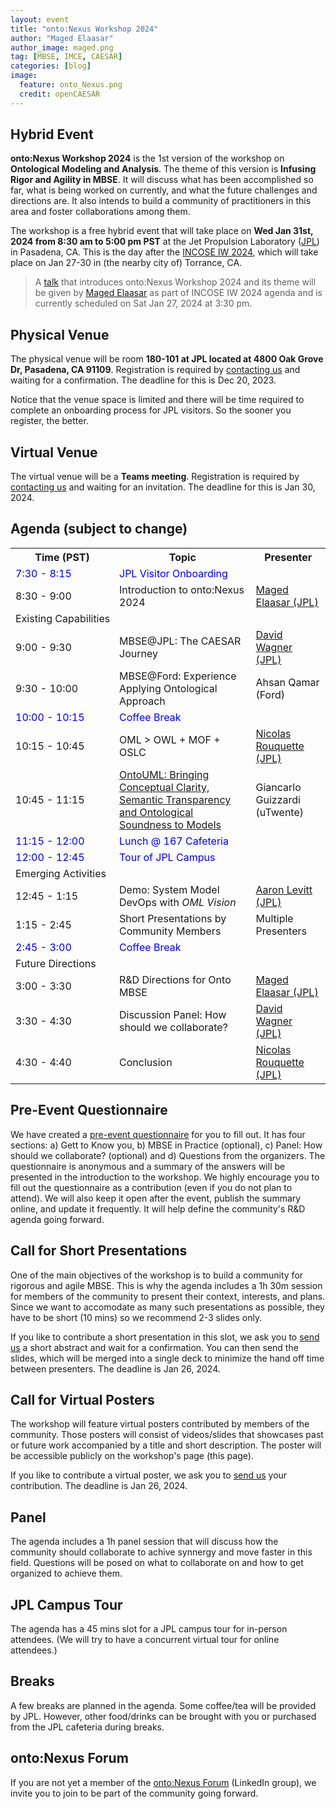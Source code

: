 ```yaml
---
layout: event
title: "onto:Nexus Workshop 2024"
author: "Maged Elaasar"
author_image: maged.png
tag: [MBSE, IMCE, CAESAR]
categories: [blog]
image:
  feature: onto_Nexus.png
  credit: openCAESAR
---
```


## Hybrid Event

<b>onto:Nexus Workshop 2024</b> is the 1st version of the workshop on <b>Ontological Modeling and Analysis</b>. The theme of this version is <b>Infusing Rigor and Agility in MBSE</b>. It will discuss what has been accomplished so far, what is being worked on currently, and what the future challenges and directions are. It also intends to build a community of practitioners in this area and foster collaborations among them.

The workshop is a free hybrid event that will take place on <b>Wed Jan 31st, 2024 from 8:30 am to 5:00 pm PST</b> at the Jet Propulsion Laboratory ([JPL](https://www.jpl.nasa.gov/)) in Pasadena, CA. This is the day after the [INCOSE IW 2024](https://www.incose.org/IW2024), which will take place on Jan 27-30 in (the nearby city of) Torrance, CA.

> A [talk](https://event.conflr.com/IW2024/sessiondetail_404272) that introduces onto:Nexus Workshop 2024 and its theme will be given by [Maged Elaasar](mailto:elaasar@jpl.nasa.gov) as part of INCOSE IW 2024 agenda and is currently scheduled on Sat Jan 27, 2024 at 3:30 pm.

## Physical Venue

The physical venue will be room <b>180-101 at JPL located at 4800 Oak Grove Dr, Pasadena, CA 91109</b>. Registration is required by [contacting us](mailto:elaasar@jpl.nasa.gov) and waiting for a confirmation. The deadline for this is Dec 20, 2023. 

Notice that the venue space is limited and there will be time required to complete an onboarding process for JPL visitors. So the sooner you register, the better.

## Virtual Venue

The virtual venue will be a <b>Teams meeting</b>. Registration is required by [contacting us](mailto:elaasar@jpl.nasa.gov) and waiting for an invitation. The deadline for this is Jan 30, 2024.

## Agenda (subject to change)

<table>
  <tr>
    <th width="150px">Time (PST)</th>
    <th>Topic</th>
    <th>Presenter</th>
  </tr>
  <tr style="color: blue;">
    <td>7:30 - 8:15</td>
    <td colspan="2">JPL Visitor Onboarding</td>
  </tr>
  <tr>
    <td>8:30 - 9:00</td>
    <td>Introduction to onto:Nexus 2024</td>
    <td><a href="/contributors/Maged%20Elaasar.md">Maged Elaasar (JPL)</a></td>
  </tr>
  <tr>
    <td colspan="3">Existing Capabilities</td>
  </tr>
  <tr>
    <td>9:00 - 9:30</td>
    <td>MBSE@JPL: The CAESAR Journey</td>
    <td><a href="/contributors/David%20Wagner.md">David Wagner (JPL)</a></td>
  </tr>
  <tr>
    <td>9:30 - 10:00</td>
    <td>MBSE@Ford: Experience Applying Ontological Approach</td>
    <td>Ahsan Qamar (Ford)</td>
  </tr>
  <tr style="color: blue;">
    <td>10:00 - 10:15</td>
    <td colspan="2">Coffee Break</td>
  </tr>
  <tr>
    <td>10:15 - 10:45</td>
    <td>OML > OWL + MOF + OSLC</td>
    <td><a href="/contributors/Nicolas%20Rouquette.md">Nicolas Rouquette (JPL)</a></td>
  </tr>
  <tr>
    <td>10:45 - 11:15</td>
    <td><a href="/events/onto-Nexus-Workshop-2024/Talk-05.md">OntoUML: Bringing Conceptual Clarity, Semantic Transparency and Ontological Soundness to Models</a></td>
    <td>Giancarlo Guizzardi (uTwente)</td>
  </tr>
  <tr style="color: blue;">
    <td>11:15 - 12:00</td>
    <td colspan="2">Lunch @ 167 Cafeteria</td>
  </tr>
  <tr style="color: blue;">
    <td>12:00 - 12:45</td>
    <td colspan="2">Tour of JPL Campus</td>
  </tr>
  <tr>
    <td colspan="3">Emerging Activities</td>
  </tr>
  <tr>
    <td>12:45 - 1:15</td>
    <td>Demo: System Model DevOps with <i>OML Vision</i></td>
    <td><a href="/contributors/Aaron%20Levitt.md">Aaron Levitt (JPL)</a></td>
  </tr>
  <tr>
    <td>1:15 - 2:45</td>
    <td>Short Presentations by Community Members</td>
    <td>Multiple Presenters</td>
  </tr>
  <tr style="color: blue;">
    <td>2:45 - 3:00</td>
    <td colspan="2">Coffee Break</td>
  </tr>
  <tr>
    <td colspan="3">Future Directions</td>
  </tr>
  <tr>
    <td>3:00 - 3:30</td>
    <td>R&D Directions for Onto MBSE</td>
    <td><a href="/contributors/Maged%20Elaasar.md">Maged Elaasar (JPL)</a></td>
  </tr>
  <tr>
    <td>3:30 - 4:30</td>
    <td>Discussion Panel: How should we collaborate?</td>
    <td><a href="/contributors/David%20Wagner.md">David Wagner (JPL)</a></td>
  </tr>
  <tr>
    <td>4:30 - 4:40</td>
    <td>Conclusion</td>
    <td><a href="/contributors/Nicolas%20Rouquette.md">Nicolas Rouquette (JPL)</a></td>
  </tr>
</table>

## Pre-Event Questionnaire

We have created a [pre-event questionnaire](https://forms.gle/xcvj8ukLngLN31xYA) for you to fill out. It has four sections: a) Gett to Know you, b) MBSE in Practice (optional), c) Panel: How should we collaborate? (optional) and d) Questions from the organizers. The questionnaire is anonymous and a summary of the answers will be presented in the introduction to the workshop. We highly encourage you to fill out the questionnaire as a contribution (even if you do not plan to attend). We will also keep it open after the event, publish the summary online, and update it frequently. It will help define the community's R&D agenda going forward.

## Call for Short Presentations

One of the main objectives of the workshop is to build a community for rigorous and agile MBSE. This is why the agenda includes a 1h 30m session for members of the community to present their context, interests, and plans. Since we want to accomodate as many such presentations as possible, they have to be short (10 mins) so we recommend 2-3 slides only. 

If you like to contribute a short presentation in this slot, we ask you to [send us](mailto:elaasar@jpl.nasa.gov) a short abstract and wait for a confirmation. You can then send the slides, which will be merged into a single deck to minimize the hand off time between presenters. The deadline is Jan 26, 2024.

## Call for Virtual Posters

The workshop will feature virtual posters contributed by members of the community. Those posters will consist of videos/slides that showcases past or future work accompanied by a title and short description. The poster will be accessible publicly on the workshop's page (this page).

If you like to contribute a virtual poster, we ask you to [send us](mailto:elaasar@jpl.nasa.gov) your contribution. The deadline is Jan 26, 2024.

## Panel

The agenda includes a 1h panel session that will discuss how the community should collaborate to achive synnergy and move faster in this field. Questions will be posed on what to collaborate on and how to get organized to achieve them.

## JPL Campus Tour

The agenda has a 45 mins slot for a JPL campus tour for in-person attendees. (We will try to have a concurrent virtual tour for online attendees.)

## Breaks

A few breaks are planned in the agenda. Some coffee/tea will be provided by JPL. However, other food/drinks can be brought with you or purchased from the JPL cafeteria during breaks.

## onto:Nexus Forum

If you are not yet a member of the [onto:Nexus Forum](https://www.linkedin.com/groups/14235207/) (LinkedIn group), we invite you to join to be part of the community going forward.